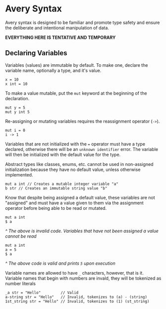 # Avery Syntax
Avery syntax is designed to be familiar and promote type safety and ensure the deliberate and intentional manipulation of data.

**EVERYTHING HERE IS TENTATIVE AND TEMPORARY**

## Declaring Variables
Variables (values) are immutable by default. To make one, declare the variable name, optionally a type, and it's value.
```
x = 10
x int = 10
```

To make a value mutable, put the `mut` keyword at the beginning of the declaration.
```
mut y = 5
mut y int 5
```

Re-assigning or mutating variables requires the reassignment operator (`->`).
```
mut i = 0
i -> 1
```

Variables that are not initialized with the `=` operator must have a type declared, otherwise there will be an `unknown identifier` error. The variable will then be initialized with the default value for the type.

Abstract types like classes, enums, etc. cannot be used in non-assigned initialization because they have no default value, unless otherwise implemented.
```
mut a int // Creates a mutable integer variable "a"
b str // Creates an immutable string value "b"
```

Know that despite being assigned a default value, these variables are not "assigned" and must have a value given to them via the assignment operator before being able to be read or mutated.
```
mut a int
$ a
```
*^ The above is invalid code. Variables that have not been assigned a value cannot be read*

```
mut a int
a = 5
$ a
```
*^ The above code is valid and prints `5` upon execution*

Variable names are allowed to have `_` characters, however, that is it.
Variable names that begin with numbers are invald, they will be tokenized as number literals

```
_a str = "Hello"         // Valid
a-string str = "Hello"   // Invalid, tokenizes to (a) - (string)
1st_string str = "Hello" // Invalid, tokenizes to (1) (st_string)
```